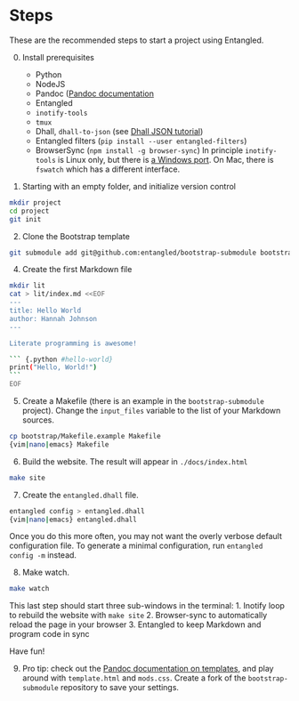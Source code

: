 # Steps
These are the recommended steps to start a project using Entangled.

0. Install prerequisites
    - Python
    - NodeJS
    - Pandoc ([Pandoc documentation](https://pandoc.org/MANUAL.html)
    - Entangled
    - `inotify-tools`
    - `tmux`
    - Dhall, `dhall-to-json` (see [Dhall JSON tutorial](https://docs.dhall-lang.org/tutorials/Getting-started_Generate-JSON-or-YAML.html))
    - Entangled filters (`pip install --user entangled-filters`)
    - BrowserSync (`npm install -g browser-sync`)
In principle `inotify-tools` is Linux only, but there is [a Windows port](https://github.com/thekid/inotify-win). On Mac, there is `fswatch` which has a different interface.

1. Starting with an empty folder, and initialize version control

```bash
mkdir project
cd project
git init
```

2. Clone the Bootstrap template

```bash
git submodule add git@github.com:entangled/bootstrap-submodule bootstrap
```

4. Create the first Markdown file

~~~bash
mkdir lit
cat > lit/index.md <<EOF
---
title: Hello World
author: Hannah Johnson
---

Literate programming is awesome!

``` {.python #hello-world}
print("Hello, World!")
```
EOF
~~~

5. Create a Makefile (there is an example in the `bootstrap-submodule` project). Change the `input_files` variable to the list of your Markdown sources.

```bash
cp bootstrap/Makefile.example Makefile
{vim|nano|emacs} Makefile
```

6. Build the website. The result will appear in `./docs/index.html`

```bash
make site
```

7. Create the `entangled.dhall` file.

```bash
entangled config > entangled.dhall
{vim|nano|emacs} entangled.dhall
```

Once you do this more often, you may not want the overly verbose default configuration file. To generate a minimal configuration, run `entangled config -m` instead.

8. Make watch.

```bash
make watch
```

This last step should start three sub-windows in the terminal:
    1. Inotify loop to rebuild the website with `make site`
    2. Browser-sync to automatically reload the page in your browser
    3. Entangled to keep Markdown and program code in sync

Have fun!

9. Pro tip: check out the [Pandoc documentation on templates](https://pandoc.org/MANUAL.html#templates), and play around with `template.html` and `mods.css`. Create a fork of the `bootstrap-submodule` repository to save your settings.

